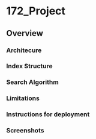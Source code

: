# 172_Project

## Overview

### Architecure

### Index Structure

### Search Algorithm

### Limitations

### Instructions for deployment

### Screenshots